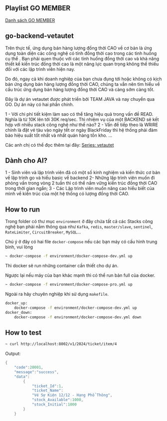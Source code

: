 ## Playlist GO MEMBER

[Danh sách GO MEMBER](https://www.youtube.com/playlist?list=PLw0w5s5b9NK6qiL9Xzki-mGbq_V8dBQkY)

## go-backend-vetautet

Trên thực tế, ứng dụng bán hàng lượng đồng thời CAO về cơ bản là ứng dụng toàn diện các công nghệ có tính đồng thời cao trong các tình huống cụ thể . Bạn phải quen thuộc với các tình huống đồng thời cao và khả năng thiết kế kiến ​​trúc đồng thời cao là một năng lực quan trọng không thể thiếu đối với các lập trình viên hiện nay. 

Do đó, ngay cả khi doanh nghiệp của bạn chưa đụng tới hoặc không có kịch bản ứng dụng bán hàng lượng đồng thời CAO, chúng ta vẫn nên tìm hiểu về cấu trúc ứng dụng bán hàng lượng đồng thời CAO và càng sớm càng tốt.

Đây là dự án vetautet được phát triền bởi TEAM JAVA và nay chuyển qua GO. 
Dự án này có hai phần chính.

1 - Với chi phí tiết kiệm làm sao có thể tăng hiệu quả trong vấn đề READ. Nghĩa là từ 10K lên tới 30K req/sec. Thì nhiệm vụ của một BACKEND sẽ kết hợp với nhiều stack công nghệ như thế nào?
2 - Vấn đề tiếp theo là WRIRE chính là đặt vé tàu vào ngày tết or ngày BlackFriday thì hệ thống phải đảm bảo hiệu suất tốt nhất và nhất quán hàng tồn kho.
...

Các anh chị có thể đọc thêm tại đây: [Series: vetautet](https://github.com/anonystick/anonystick)

## Dành cho AI?

1 - Sinh viên và lập trình viên đã có một số kinh nghiệm và kiến ​​thức cơ bản về lập trình go và hiểu basic về backend
2- Những lập trình viên muốn đi phỏng vấn trong vòng 2 tuần thì có thể nắm vững kiến ​​trúc đồng thời CAO trong thời gian ngắn;
3 - Các Lập trình viên muốn nâng cao hiểu biết của mình về kiến ​​trúc của một hệ thống có lượng đồng thời CAO.

## How to run 

Trong folder có thư mục `environment` ở đây chứa tất cả các Stacks công nghệ bạn phải nằm thông qua như
`Kafka`, `redis`, `master/slave`, `sentinel`, `RateLimiter`, `CircuitBreaker`, `MySQL`...

Chú ý ở đây có hai file `docker-compose` nếu các bạn máy có cấu hình trung bình, vui lòng 

```bash
~ docker-compose -f environment/docker-compose-dev.yml up
```

Thì docker sẽ run những container cần thiết cho dự án.

Ngược lại nếu máy của bạn khác mạnh thì có thể run bản full của docker.

```bash
~ docker-compose -f environment/docker-compose-pro.yml up
```

Ngoài ra hãy chuyên nghiệp khi sử dụng `makefile`.

```bash
docker_up:
	docker-compose -f environment/docker-compose-dev.yml up
docker_down:
	docker-compose -f environment/docker-compose-dev.yml down
```

## How to test

```bash
~ curl http://localhost:8002/v1/2024/ticket/item/4
```

Output:

```go 
{
    "code":20001,
    "message":"success",
    "data":
        {
            "ticket_Id":1,
            "ticket_Name":
            "Vé Sự Kiện 12/12 - Hạng Phổ Thông",
            "stock_Available":1000,
            "stock_Initial":1000
        }
    }
```

